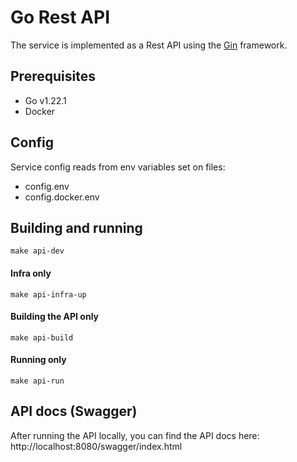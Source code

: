 # Go Rest API

The service is implemented as a Rest API using the [Gin](https://github.com/gin-gonic/gin) framework.

## Prerequisites

- Go v1.22.1
- Docker

## Config

Service config reads from env variables set on files: 
- config.env
- config.docker.env

## Building and running

```
make api-dev
```

#### Infra only

```
make api-infra-up
```

#### Building the API only

```
make api-build
```

#### Running only

```
make api-run
```

## API docs (Swagger)

After running the API locally, you can find the API docs here:
http://localhost:8080/swagger/index.html

